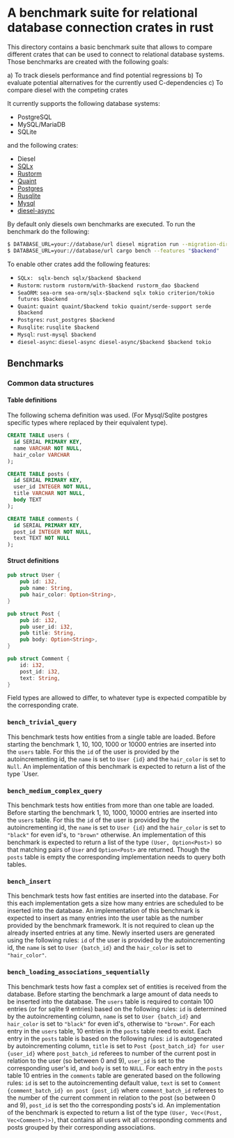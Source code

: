 # A benchmark suite for relational database connection crates in rust

This directory contains a basic benchmark suite that allows to compare different crates that can be used to connect to relational database systems. Those benchmarks are created with the following goals:

a) To track diesels performance and find potential regressions
b) To evaluate potential alternatives for the currently used C-dependencies
c) To compare diesel with the competing crates

It currently supports the following database systems:

* PostgreSQL
* MySQL/MariaDB
* SQLite

and the following crates:

* Diesel
* [SQLx](https://github.com/launchbadge/sqlx)
* [Rustorm](https://github.com/ivanceras/rustorm)
* [Quaint](https://github.com/prisma/quaint)
* [Postgres](https://github.com/sfackler/rust-postgres)
* [Rusqlite](https://github.com/rusqlite/rusqlite)
* [Mysql](https://github.com/blackbeam/rust-mysql-simple)
* [diesel-async](https://github.com/weiznich/diesel_async)

By default only diesels own benchmarks are executed. To run the benchmark do the following:

```sh
$ DATABASE_URL=your://database/url diesel migration run --migration-dir ../migrations/$backend
$ DATABASE_URL=your://database/url cargo bench --features "$backend"
```

To enable other crates add the following features:

* `SQLx: ` `sqlx-bench sqlx/$backend $backend`
* `Rustorm`: `rustorm rustorm/with-$backend rustorm_dao $backend`
* `SeaORM`: `sea-orm sea-orm/sqlx-$backend sqlx tokio criterion/tokio futures $backend`
* `Quaint`: `quaint quaint/$backend tokio quaint/serde-support serde $backend`
* `Postgres`: `rust_postgres $backend`
* `Rusqlite`: `rusqlite $backend`
* `Mysql`: `rust-mysql $backend`
* `diesel-async`: `diesel-async diesel-async/$backend $backend tokio`

## Benchmarks

### Common data structures

#### Table definitions

The following schema definition was used. (For Mysql/Sqlite postgres specific types where replaced by their equivalent type).
```sql
CREATE TABLE users (
  id SERIAL PRIMARY KEY,
  name VARCHAR NOT NULL,
  hair_color VARCHAR
);

CREATE TABLE posts (
  id SERIAL PRIMARY KEY,
  user_id INTEGER NOT NULL,
  title VARCHAR NOT NULL,
  body TEXT
);

CREATE TABLE comments (
  id SERIAL PRIMARY KEY,
  post_id INTEGER NOT NULL,
  text TEXT NOT NULL
);

```


#### Struct definitions

```rust
pub struct User {
    pub id: i32,
    pub name: String,
    pub hair_color: Option<String>,
}

pub struct Post {
    pub id: i32,
    pub user_id: i32,
    pub title: String,
    pub body: Option<String>,
}

pub struct Comment {
    id: i32,
    post_id: i32,
    text: String,
}
```

Field types are allowed to differ, to whatever type is expected compatible by the corresponding crate.

### `bench_trivial_query`


This benchmark tests how entities from a single table are loaded. Before starting the benchmark 1, 10, 100, 1000 or 10000 entries are inserted into the `users` table. For this the `id` of the user is provided by the autoincrementing id, the `name` is set to `User {id}` and the `hair_color` is set to `Null`. An implementation of this benchmark is expected to return a list of the type `User.

### `bench_medium_complex_query`

This benchmark tests how entities from more than one table are loaded. Before starting the benchmark 1, 10, 1000, 10000 entries are inserted into the `users` table.  For this the `id` of the user is provided by the autoincrementing id, the `name` is set to `User {id}` and the `hair_color` is set to `"black"` for even id's, to `"brown"` otherwise. An implementation of this benchmark is expected to return a list of the type `(User, Option<Post>)` so that matching pairs of `User` and `Option<Post>` are returned. Though the `posts` table is empty the corresponding implementation needs to query both tables. 

### `bench_insert`

This benchmark tests how fast entities are inserted into the database. For this each implementation gets a size how many entries are scheduled to be inserted into the database. An implementation of this benchmark is expected to insert as many entries into the user table as the number provided by the benchmark framework. It is not required to clean up the already inserted entries at any time.  Newly inserted users are generated using the following rules: `id` of the user is provided by the autoincrementing id, the `name` is set to `User {batch_id}` and the `hair_color` is set to `"hair_color"`.

### `bench_loading_associations_sequentially`

This benchmark tests how fast a complex set of entities is received from the database. 
Before starting the benchmark a large amount of data needs to be inserted into the database. The `users` table is required to contain 100 entries (or for sqlite 9 entries) based on the following rules: `id` is determined by the autoincrementing column, `name` is set to `User {batch_id}` and `hair_color` is set to `"black"` for even id's, otherwise to `"brown"`. For each entry in the `users` table, 10 entries in the `posts` table need to exist. Each entry in the `posts` table is based on the following rules: `id` is autogenerated by autoincrementing column, `title` is set to `Post {post_batch_id} for user {user_id}` where `post_batch_id` referees to number of the current post in relation to the user (so between 0 and 9), `user_id` is set to the corresponding user's id, and `body` is set to `NULL`. For each entry in the `posts` table 10 entries in the `comments` table are generated based on the following rules:
`id` is set to the autoincrementing default value, `text` is set to `Comment {comment_batch_id} on post {post_id}` where `comment_batch_id` referees to the number of the current comment in relation to the post (so between 0 and 9), `post_id` is set tho the corresponding posts's id. 
An implementation of the benchmark is expected to return a list of the type `(User, Vec<(Post, Vec<Comment>)>)`, that contains all users wit all corresponding comments and posts grouped by their corresponding associations.

